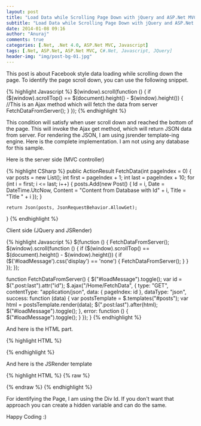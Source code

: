 ```yaml
---
layout: post
title: "Load Data while Scrolling Page Down with jQuery and ASP.Net MVC"
subtitle: "Load Data while Scrolling Page Down with jQuery and ASP.Net MVC"
date: 2014-01-08 09:16
author: "Anuraj"
comments: true
categories: [.Net, .Net 4.0, ASP.Net MVC, Javascript]
tags: [.Net, ASP.Net, ASP.Net MVC, C#.Net, Javascript, JQuery]
header-img: "img/post-bg-01.jpg"
---
```

This post is about Facebook style data loading while scrolling down the page. To identify the page scroll down, you can use the following snippet.

{% highlight Javascript %}
$(window).scroll(function () {
    if ($(window).scrollTop() == $(document).height() - $(window).height()) {
        //This is an Ajax method which will fetch the data from server
        FetchDataFromServer();
    }
});
{% endhighlight %}

This condition will satisfy when user scroll down and reached the bottom of the page. This will invoke the Ajax get method, which will return JSON data from server. For rendering the JSON, I am using jsrender template-ing engine. Here is the complete implementation. I am not using any database for this sample.

Here is the server side (MVC controller)

{% highlight CSharp %}
public ActionResult FetchData(int pageIndex = 0)
{
    var posts = new List<Post>();
    int first = pageIndex + 1;
    int last = pageIndex + 10;
    for (int i = first; i <= last; i++)
    {
        posts.Add(new Post()
        {
            Id = i,
            Date = DateTime.UtcNow,
            Content = "Content from Database with Id" + i,
            Title = "Title " + i
        });
    }

    return Json(posts, JsonRequestBehavior.AllowGet);
}
{% endhighlight %}

Client side (JQuery and JSRender)

{% highlight Javascript %}
$(function () {
    FetchDataFromServer();
    $(window).scroll(function () {
        if ($(window).scrollTop() ==
            $(document).height() - $(window).height()) {
            if ($('#loadMessage').css('display') == 'none') {
                FetchDataFromServer();
            }
        }
    });
});

function FetchDataFromServer() {
    $("#loadMessage").toggle();
    var id = $(".post:last").attr("id");
    $.ajax("/Home/FetchData", {
        type: "GET",
        contentType: "application/json",
        data: { pageIndex: id },
        dataType: "json",
        success: function (data) {
            var postsTemplate = $.templates("#posts");
            var html = postsTemplate.render(data);
            $(".post:last").after(html);
            $("#loadMessage").toggle();
        },
        error: function () {
            $("#loadMessage").toggle();
        }
    });
}
{% endhighlight %}

And here is the HTML part.

{% highlight HTML %}
<div id="result">
    <div id="0" class="post"></div>
    <div id="loadMessage" style="display:none;">
        ![](~/Content/loader.gif)
    </div>
</div>
{% endhighlight %}

And here is the JSRender template

{% highlight HTML %}
{% raw %}
<script type="text/x-jsrender" id="posts">
    <div id="{{:Id}}" class="post">
        ## {{:Title}}
        <hr />
        <div>
            {{:Content}}
        </div>
    </div>
</script>
{% endraw %}
{% endhighlight %}

For identifying the Page, I am using the Div Id. If you don't want that approach you can create a hidden variable and can do the same.

Happy Coding :)
